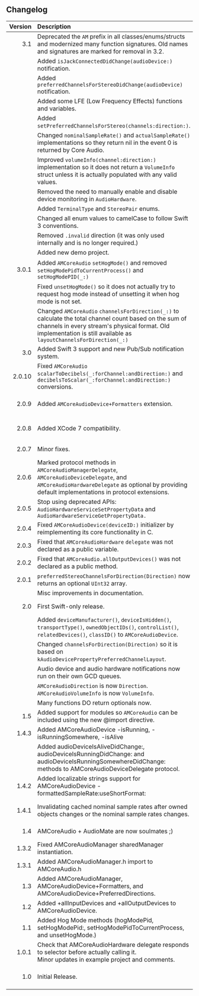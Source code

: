 ## Changelog

| Version       | Description   | Date     |
| -------------:|:------------- |:--------:|
| 3.1           | Deprecated the `AM` prefix in all classes/enums/structs and modernized many function signatures. Old names and signatures are marked for removal in 3.2. | December 21st, 2016|
|               | Added `isJackConnectedDidChange(audioDevice:)` notification.| |
|               | Added `preferredChannelsForStereoDidChange(audioDevice) ` notification.| |
|               | Added some LFE (Low Frequency Effects) functions and variables.| |
|               | Added `setPreferredChannelsForStereo(channels:direction:)`.| |
|               | Changed `nominalSampleRate()` and `actualSampleRate()` implementations so they return nil in the event 0 is returned by Core Audio.| |
|               | Improved `volumeInfo(channel:direction:)` implementation so it does not return a `VolumeInfo` struct unless it is actually populated with any valid values.| |
|               | Removed the need to manually enable and disable device monitoring in `AudioHardware`.| |
|               | Added `TerminalType` and `StereoPair` enums.| |
|               | Changed all enum values to camelCase to follow Swift 3 conventions.| |
|               | Removed `.invalid` direction (it was only used internally and is no longer required.)| |
|               | Added new demo project.| |
| 3.0.1         | Added `AMCoreAudio` `setHogMode()` and removed `setHogModePidToCurrentProcess()` and `setHogModePID(_:)`              | October 30th, 2016|
|               | Fixed `unsetHogMode()` so it does not actually try to request hog mode instead of unsetting it when hog mode is not set.| |
|               | Changed `AMCoreAudio` `channelsForDirection(_:)` to calculate the total channel count based on the sum of channels in every stream's physical format. Old implementation is still available as `layoutChannelsForDirection(_:)` | |
| 3.0           | Added Swift 3 support and new Pub/Sub notification system. | October 5th, 2016|
| 2.0.10        | Fixed `AMCoreAudio` `scalarToDecibels(_:forChannel:andDirection:)` and `decibelsToScalar(_:forChannel:andDirection:)` conversions. | January 19th, 2016|
| 2.0.9         | Added `AMCoreAudioDevice+Formatters` extension. | January 18th, 2016|
| 2.0.8         | Added XCode 7 compatibility. | September 17th, 2015|
| 2.0.7         | Minor fixes. | July 13th, 2015|
| 2.0.6         | Marked protocol methods in `AMCoreAudioManagerDelegate`, `AMCoreAudioDeviceDelegate`, and `AMCoreAudioHardwareDelegate` as optional by providing default implementations in protocol extensions. | July 13th, 2015|
| 2.0.5         | Stop using deprecated APIs: `AudioHardwareServiceSetPropertyData` and `AudioHardwareServiceGetPropertyData.` | July 13th, 2015|
| 2.0.4         | Fixed `AMCoreAudioDevice(deviceID:)` initializer by reimplementing its core functionality in C. | July 13th, 2015|
| 2.0.3         | Fixed that `AMCoreAudioHardware` `delegate` was not declared as a public variable. | July 13th, 2015|
| 2.0.2         | Fixed that `AMCoreAudio.allOutputDevices()` was not declared as a public method. | July 13th, 2015|
| 2.0.1         | `preferredStereoChannelsForDirection(Direction)` now returns an optional `UInt32` array. | July 12th, 2015|
|               | Misc improvements in documentation. ||
| 2.0           | First Swift-only release. | July 12th, 2015|
|               | Added `deviceManufacturer()`, `deviceIsHidden()`, `transportType()`, `ownedObjectIDs()`, `controlList()`, `relatedDevices()`, `classID()` to `AMCoreAudioDevice`.||
|               | Changed `channelsForDirection(Direction)` so it is based on `kAudioDevicePropertyPreferredChannelLayout`.||
|               | Audio device and audio hardware notifications now run on their own GCD queues.||
|               | `AMCoreAudioDirection` is now `Direction`. `AMCoreAudioVolumeInfo` is now `VolumeInfo`.||
|               | Many functions DO return optionals now.||
| 1.5           | Added support for modules so `AMCoreAudio` can be included using the new @import directive.| July 6th, 2015|
| 1.4.3         | Added AMCoreAudioDevice -isRunning, -isRunningSomewhere, -isAlive| May 24th, 2015|
|               | Added audioDeviceIsAliveDidChange:, audioDeviceIsRunningDidChange: and audioDeviceIsRunningSomewhereDidChange: methods to AMCoreAudioDeviceDelegate protocol.||
| 1.4.2         | Added localizable strings support for AMCoreAudioDevice -formattedSampleRate:useShortFormat:| March 7th, 2015|
| 1.4.1         | Invalidating cached nominal sample rates after owned objects changes or the nominal sample rates changes.| October 27th, 2014|
| 1.4           | AMCoreAudio + AudioMate are now soulmates ;) | July 26th, 2014|
| 1.3.2         | Fixed AMCoreAudioManager sharedManager instantiation. | July 25th, 2014|
| 1.3.1         | Added AMCoreAudioManager.h import to AMCoreAudio.h | July 25th, 2014|
| 1.3           | Added AMCoreAudioManager, AMCoreAudioDevice+Formatters, and AMCoreAudioDevice+PreferredDirections. | July 16th, 2014|
| 1.2           | Added +allInputDevices and +allOutputDevices to AMCoreAudioDevice. | June 28th, 2014|
| 1.1           | Added Hog Mode methods (hogModePid, setHogModePid:, setHogModePidToCurrentProcess, and unsetHogMode.) | May 3rd, 2014|
| 1.0.1         | Check that AMCoreAudioHardware delegate responds to selector before actually calling it.<br>Minor updates in example project and comments. | March 28th, 2014|
| 1.0           | Initial Release. | March 24th, 2014|
